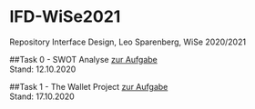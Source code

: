 # IFD-WiSe2021
 Repository Interface Design, Leo Sparenberg, WiSe 2020/2021
 
 ##Task 0 - SWOT Analyse
 <a href="https://leosparenberg.github.io/IFD-WiSe20-21/00/swot.html" target="_blank">zur Aufgabe</a>
 <br>Stand: 12.10.2020

##Task 1 - The Wallet Project
 <a href="https://leosparenberg.github.io/IFD-WiSe20-21/01/Wallet-Project.pdf" target="_blank">zur Aufgabe</a>
 <br>Stand: 17.10.2020